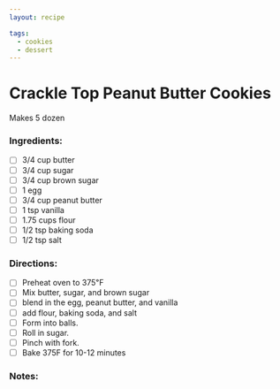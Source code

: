 ```yaml
---
layout: recipe

tags:
  - cookies
  - dessert
---
```


# Crackle Top Peanut Butter Cookies

Makes 5 dozen

### Ingredients:

- [ ] 3/4 cup butter
- [ ] 3/4 cup sugar
- [ ] 3/4 cup brown sugar
- [ ] 1 egg
- [ ] 3/4 cup peanut butter
- [ ] 1 tsp vanilla
- [ ] 1.75 cups flour
- [ ] 1/2 tsp baking soda
- [ ] 1/2 tsp salt

### Directions:

- [ ] Preheat oven to 375℉
- [ ] Mix butter, sugar, and brown sugar
- [ ] blend in the egg, peanut butter, and vanilla
- [ ] add flour, baking soda, and salt
- [ ] Form into balls.
- [ ] Roll in sugar.
- [ ] Pinch with fork.
- [ ] Bake 375F for 10-12 minutes

### Notes:

